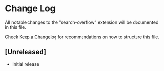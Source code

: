 # Change Log

All notable changes to the "search-overflow" extension will be documented in this file.

Check [Keep a Changelog](http://keepachangelog.com/) for recommendations on how to structure this file.

## [Unreleased]

- Initial release